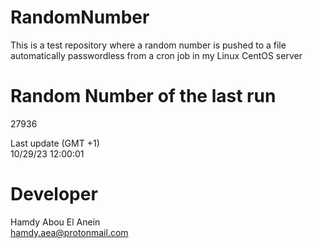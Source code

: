 # RandomNumber    
This is a test repository where a random number is pushed to a file automatically passwordless from a cron job in my Linux CentOS server    
# Random Number of the last run   
27936
      
Last update (GMT +1)    
10/29/23 12:00:01
# Developer    
Hamdy Abou El Anein   
hamdy.aea@protonmail.com
